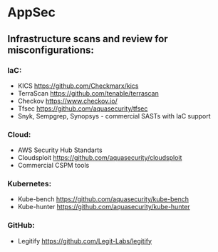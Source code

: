 # AppSec

## Infrastructure scans and review for misconfigurations:

### IaC:
- KICS https://github.com/Checkmarx/kics
- TerraScan https://github.com/tenable/terrascan
- Checkov https://www.checkov.io/
- Tfsec https://github.com/aquasecurity/tfsec
- Snyk, Sempgrep, Synopsys - commercial SASTs with IaC support 

### Cloud:
- AWS Security Hub Standarts
- Cloudsploit https://github.com/aquasecurity/cloudsploit
- Commercial CSPM tools

### Kubernetes:
- Kube-bench https://github.com/aquasecurity/kube-bench
- Kube-hunter https://github.com/aquasecurity/kube-hunter

### GitHub:
- Legitify https://github.com/Legit-Labs/legitify

